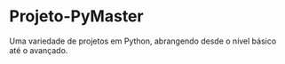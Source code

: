 # Projeto-PyMaster
Uma variedade de projetos em Python, abrangendo desde o nível básico até o avançado.
